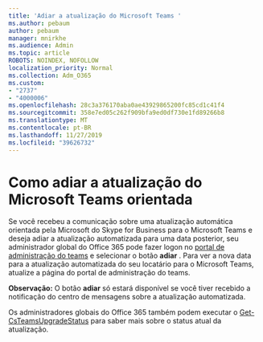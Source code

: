 ```yaml
---
title: 'Adiar a atualização do Microsoft Teams '
ms.author: pebaum
author: pebaum
manager: mnirkhe
ms.audience: Admin
ms.topic: article
ROBOTS: NOINDEX, NOFOLLOW
localization_priority: Normal
ms.collection: Adm_O365
ms.custom:
- "2737"
- "4000006"
ms.openlocfilehash: 28c3a376170aba0ae43929865200fc85cd1c41f4
ms.sourcegitcommit: 358e7ed05c262f909bfa9ed0df730e1fd89266b8
ms.translationtype: MT
ms.contentlocale: pt-BR
ms.lasthandoff: 11/27/2019
ms.locfileid: "39626732"
---
```

# <a name="how-to-postpone-the-microsoft-driven-teams-upgrade"></a>Como adiar a atualização do Microsoft Teams orientada

Se você recebeu a comunicação sobre uma atualização automática orientada pela Microsoft do Skype for Business para o Microsoft Teams e deseja adiar a atualização automatizada para uma data posterior, seu administrador global do Office 365 pode fazer logon no [portal de administração do teams](https://admin.teams.microsoft.com/dashboard) e selecionar o botão **adiar** . Para ver a nova data para a atualização automatizada do seu locatário para o Microsoft Teams, atualize a página do portal de administração do teams.

**Observação:** O botão **adiar** só estará disponível se você tiver recebido a notificação do centro de mensagens sobre a atualização automatizada. 

Os administradores globais do Office 365 também podem executar o [Get-CsTeamsUpgradeStatus](https://docs.microsoft.com/powershell/module/skype/get-csteamsupgradestatus?view=skype-ps) para saber mais sobre o status atual da atualização. 